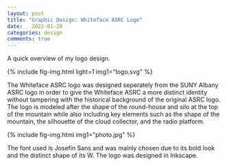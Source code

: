 ```yaml
---
layout: post
title: "Graphic Design: Whiteface ASRC Logo"
date:   2022-01-20
categories: design
comments: true
---
```

A quick overview of my logo design.

{%
    include fig-img.html
    light=1
    img1="logo.svg"
%}

The Whiteface ASRC logo was designed seperately from the SUNY Albany ASRC logo in order to give the Whiteface ASRC a more distinct identity without tampering with the historical background of the original ASRC logo. The logo is modeled after the shape of the round-house and silo at the top of the mountain while also including key elements such as the shape of the mountain, the silhouette of the cloud collector, and the radio platform.

{%
    include fig-img.html
    img1="photo.jpg"
%}

The font used is Josefin Sans and was mainly chosen due to its bold look and the distinct shape of its W. The logo was designed in Inkscape.